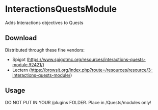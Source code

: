 # InteractionsQuestsModule
Adds Interactions objectives to Quests

## Download

Distributed through these fine vendors:
- Spigot (https://www.spigotmc.org/resources/interactions-quests-module.92421/)
- Lectern (https://browsit.org/index.php?route=/resources/resource/3-interactions-quests-module/)

## Usage

DO NOT PUT IN YOUR /plugins FOLDER. Place in /Quests/modules only!

